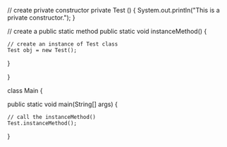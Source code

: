   // create private constructor
  private Test () {
    System.out.println("This is a private constructor.");
  }

  // create a public static method
  public static void instanceMethod() {

    // create an instance of Test class
    Test obj = new Test();
  }

}

class Main {

  public static void main(String[] args) {

    // call the instanceMethod()
    Test.instanceMethod();
  }
